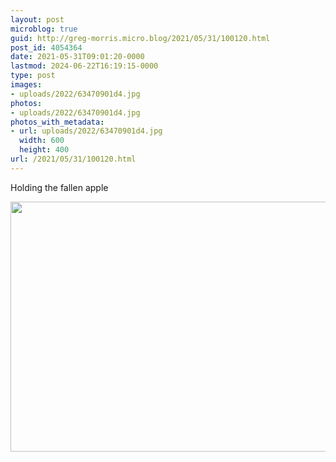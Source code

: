 ```yaml
---
layout: post
microblog: true
guid: http://greg-morris.micro.blog/2021/05/31/100120.html
post_id: 4054364
date: 2021-05-31T09:01:20-0000
lastmod: 2024-06-22T16:19:15-0000
type: post
images:
- uploads/2022/63470901d4.jpg
photos:
- uploads/2022/63470901d4.jpg
photos_with_metadata:
- url: uploads/2022/63470901d4.jpg
  width: 600
  height: 400
url: /2021/05/31/100120.html
---
```

Holding the fallen apple

<img src="uploads/2022/63470901d4.jpg" width="600" height="400" alt="">
